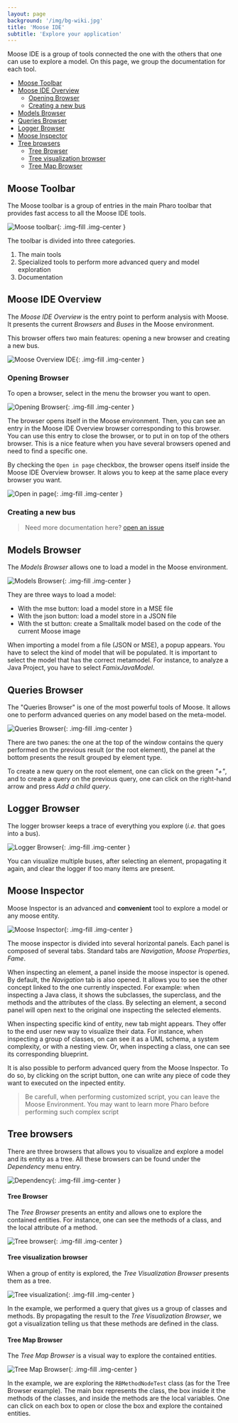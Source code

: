 ```yaml
---
layout: page
background: '/img/bg-wiki.jpg'
title: 'Moose IDE'
subtitle: 'Explore your application'
---
```


Moose IDE is a group of tools connected the one with the others that one can use to explore a model.
On this page, we group the documentation for each tool.

- [Moose Toolbar](#moose-toolbar)
- [Moose IDE Overview](#moose-ide-overview)
  - [Opening Browser](#opening-browser)
  - [Creating a new bus](#creating-a-new-bus)
- [Models Browser](#models-browser)
- [Queries Browser](#queries-browser)
- [Logger Browser](#logger-browser)
- [Moose Inspector](#moose-inspector)
- [Tree browsers](#tree-browsers)
    - [Tree Browser](#tree-browser)
    - [Tree visualization browser](#tree-visualization-browser)
    - [Tree Map Browser](#tree-map-browser)

## Moose Toolbar

The Moose toolbar is a group of entries in the main Pharo toolbar that provides fast access to all the Moose IDE tools.

![Moose toolbar](./img/moose-bar.png){: .img-fill .img-center }

The toolbar is divided into three categories.

1. The main tools
2. Specialized tools to perform more advanced query and model exploration
3. Documentation

## Moose IDE Overview

The *Moose IDE Overview* is the entry point to perform analysis with Moose.
It presents the current *Browsers* and *Buses* in the Moose environment.

This browser offers two main features: opening a new browser and creating a new bus.

![Moose Overview IDE](./img/moose-overview-ide.png){: .img-fill .img-center }

### Opening Browser

To open a browser, select in the menu the browser you want to open.

![Opening Browser](./img/openning-browser.png){: .img-fill .img-center }

The browser opens itself in the Moose environment.
Then, you can see an entry in the Moose IDE Overview browser corresponding to this browser.
You can use this entry to close the browser, or to put in on top of the others browser.
This is a nice feature when you have several browsers opened and need to find a specific one.

By checking the `Open in page` checkbox, the browser opens itself inside the Moose IDE Overview browser.
It alows you to keep at the same place every browser you want.

![Open in page](./img/open-in-page.png){: .img-fill .img-center }

### Creating a new bus

> Need more documentation here? [open an issue](https://github.com/moosetechnology/moosetechnology.github.io/issues) 

## Models Browser

The *Models Browser* allows one to load a model in the Moose environment.

![Models Browser](./img/models-browser.png){: .img-fill .img-center }

They are three ways to load a model:

- With the mse button: load a model store in a MSE file
- With the json button: load a model store in a JSON file
- With the st button: create a Smalltalk model based on the code of the current Moose image

When importing a model from a file (JSON or MSE), a popup appears.
You have to select the kind of model that will be populated.
It is important to select the model that has the correct metamodel.
For instance, to analyze a Java Project, you have to select *FamixJavaModel*.

## Queries Browser

The "Queries Browser" is one of the most powerful tools of Moose.
It allows one to perform advanced queries on any model based on the meta-model.

![Queries Browser](./img/queries-browser.png){: .img-fill .img-center }

There are two panes: the one at the top of the window contains the query performed on the previous result (or the root element), the panel at the bottom presents the result grouped by element type.

To create a new query on the root element, one can click on the green *"+"*, and to create a query on the previous query, one can click on the right-hand arrow and press *Add a child query*.

## Logger Browser

The logger browser keeps a trace of everything you explore (*i.e.* that goes into a bus).

![Logger Browser](./img/logger-browser.png){: .img-fill .img-center }

You can visualize multiple buses, after selecting an element, propagating it again, and clear the logger if too many items are present.

## Moose Inspector

Moose Inspector is an advanced and **convenient** tool to explore a model or any moose entity.

![Moose Inspector](./img/inspector-browser.png){: .img-fill .img-center }

The moose inspector is divided into several horizontal panels.
Each panel is composed of several tabs.
Standard tabs are *Navigation*, *Moose Properties*, *Fame*.

When inspecting an element, a panel inside the moose inspector is opened.
By default, the *Navigation* tab is also opened.
It allows you to see the other concept linked to the one currently inspected.
For example: when inspecting a Java class, it shows the subclasses, the superclass, and the methods and the attributes of the class.
By selecting an element, a second panel will open next to the original one inspecting the selected elements.

When inspecting specific kind of entity, new tab might appears.
They offer to the end user new way to visualize their data.
For instance, when inspecting a group of classes, on can see it as a UML schema, a system complexity, or with a nesting view.
Or, when inspecting a class, one can see its corresponding blueprint.

It is also possible to perform advanced query from the Moose Inspector.
To do so, by clicking on the script button, one can write any piece of code they want to executed on the inpected entity.

> Be carefull, when performing customized script, you can leave the Moose Environment.
> You may want to learn more Pharo before performing such complex script

## Tree browsers

There are three browsers that allows you to visualize and explore a model and its entity as a tree.
All these browsers can be found under the *Dependency* menu entry.

![Dependency](./img/show-tree.png){: .img-fill .img-center }

#### Tree Browser

The *Tree Browser* presents an entity and allows one to explore the contained entities.
For instance, one can see the methods of a class, and the local attribute of a method.

![Tree browser](./img/tree-browser.png){: .img-fill .img-center }

#### Tree visualization browser

When a group of entity is explored, the *Tree Visualization Browser* presents them as a tree.

![Tree visualization](./img/tree-visualisation.png){: .img-fill .img-center }

In the example, we performed a query that gives us a group of classes and methods.
By propagating the result to the *Tree Visualization Browser*, we got a visualization telling us that these methods are defined in the class.

#### Tree Map Browser

The *Tree Map Browser* is a visual way to explore the contained entities.

![Tree Map Browser](./img/tree-map.png){: .img-fill .img-center }

In the example, we are exploring the `RBMethodNodeTest` class (as for the Tree Browser example).
The main box represents the class, the box inside it the methods of the classes, and inside the methods are the local variables.
One can click on each box to open or close the box and explore the contained entities.
